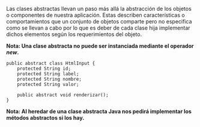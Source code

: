 Las clases abstractas llevan un paso más allá la abstracción de los objetos o componentes de nuestra aplicación. Estas describen características o comportamientos que un conjunto de objetos comparte pero no especifica como se llevan a cabo por lo que es deber de cada clase hija implementar dichos elementos según los requerimientos del objeto.

**Nota: Una clase abstracta no puede ser instanciada mediante el operador *new*.**

```
public abstract class HtmlInput {
	protected String id;
	protected String label;
	protected String nombre;
	protected String valor;

	public abstract void renderizar();
}
```

**Nota: Al heredar de una clase abstracta Java nos pedirá implementar los métodos abstractos si los hay.**